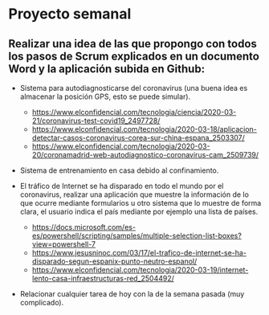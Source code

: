 # Proyecto semanal
## Realizar una idea de las que propongo con todos los pasos de Scrum explicados en un documento Word y la aplicación subida en Github:

- Sistema para autodiagnosticarse del coronavirus (una buena idea es almacenar la posición GPS, esto se puede simular).
  - https://www.elconfidencial.com/tecnologia/ciencia/2020-03-21/coronavirus-test-covid19_2497728/
  - https://www.elconfidencial.com/tecnologia/2020-03-18/aplicacion-detectar-casos-coronavirus-corea-sur-china-espana_2503307/
  - https://www.elconfidencial.com/tecnologia/2020-03-20/coronamadrid-web-autodiagnostico-coronavirus-cam_2509739/

- Sistema de entrenamiento en casa debido al confinamiento.

- El tráfico de Internet se ha disparado en todo el mundo por el coronavirus, realizar una aplicación que muestre la información de lo que ocurre mediante formularios u otro sistema que lo muestre de forma clara, el usuario indica el país mediante por ejemplo una lista de países.
  - https://docs.microsoft.com/es-es/powershell/scripting/samples/multiple-selection-list-boxes?view=powershell-7
  - https://www.jesusninoc.com/03/17/el-trafico-de-internet-se-ha-disparado-segun-espanix-punto-neutro-espanol/
  - https://www.elconfidencial.com/tecnologia/2020-03-19/internet-lento-casa-infraestructuras-red_2504492/

- Relacionar cualquier tarea de hoy con la de la semana pasada (muy complicado).
